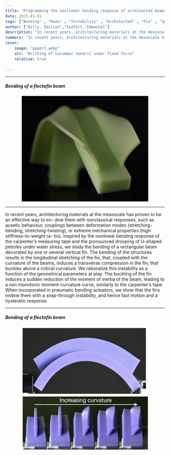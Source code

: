 ```yaml
---
title: "Programming the nonlinear bending response of architected beams" 
date: 2025-01-01
tags: ["Bending" , "Rods" , "Instability" , "Architected" , "Fin" , "Spine" , "Torque" , "Softening" , "Hardening" , "Boundary Layer" , "Elasticity"]
author: ["Dilly, Émilien","Siéfert, Emmanuel"]
description: "In recent years, architecturing materials at the mesoscale has proven to be an effective way to en- dow them with nonclassical responses, such as auxetic behaviour, couplings between deformation modes (stretching-bending, stretching-twisting), or extreme mechanical properties (high stiffness-to-weight ra- tio). Inspired by the nonlinear bending response of the carpenter’s measuring tape and the pronounced drooping of U-shaped petioles under water stress, we study the bending of a rectangular beam decorated by one or several vertical fin. The bending of the structures results in the longitudinal stretching of the fin, that, coupled with the curvature of the beams, induces a transverse compression in the fin, that buckles above a critical curvature. We rationalize this instability as a function of the geometrical parameters at play. The buckling of the fin induces a sudden reduction of the moment of inertia of the beam, leading to a non monotonic moment-curvature curve, similarly to the carpenter’s tape. When incorporated in pneumatic bending actuators, we show that the fins endow them with a snap-through instability, and hence fast motion and a hysteretic response." 
summary: "In recent years, architecturing materials at the mesoscale has proven to be an effective way to en- dow them with nonclassical responses, such as auxetic behaviour, couplings between deformation modes (stretching-bending, stretching-twisting), or extreme mechanical properties (high stiffness-to-weight ra- tio). Inspired by the nonlinear bending response of the carpenter’s measuring tape and the pronounced drooping of U-shaped petioles under water stress, we study the bending of a rectangular beam decorated by one or several vertical fin. The bending of the structures results in the longitudinal stretching of the fin, that, coupled with the curvature of the beams, induces a transverse compression in the fin, that buckles above a critical curvature. We rationalize this instability as a function of the geometrical parameters at play. The buckling of the fin induces a sudden reduction of the moment of inertia of the beam, leading to a non monotonic moment-curvature curve, similarly to the carpenter’s tape. When incorporated in pneumatic bending actuators, we show that the fins endow them with a snap-through instability, and hence fast motion and a hysteretic response." 
cover:
    image: "paper3.webp"
    alt: "Writhing of cucumber tendril under fixed force"
    relative: true

---
```


---

##### Bending of a flectofin beam 

<p style="text-align: center;">
  <img src="paper3.webp" alt="Paper 2" width="400">
</p>


---

In recent years, architecturing materials at the mesoscale has proven to be an effective way to en- dow them with nonclassical responses, such as auxetic behaviour, couplings between deformation modes (stretching-bending, stretching-twisting), or extreme mechanical properties (high stiffness-to-weight ra- tio). Inspired by the nonlinear bending response of the carpenter’s measuring tape and the pronounced drooping of U-shaped petioles under water stress, we study the bending of a rectangular beam decorated by one or several vertical fin. The bending of the structures results in the longitudinal stretching of the fin, that, coupled with the curvature of the beams, induces a transverse compression in the fin, that buckles above a critical curvature. We rationalize this instability as a function of the geometrical parameters at play. The buckling of the fin induces a sudden reduction of the moment of inertia of the beam, leading to a non monotonic moment-curvature curve, similarly to the carpenter’s tape. When incorporated in pneumatic bending actuators, we show that the fins endow them with a snap-through instability, and hence fast motion and a hysteretic response.

---



##### Bending of a flectofin beam 

<p style="text-align: center;">
  <img src="paper3_1.webp" alt="Paper 2" width="400">
</p>





